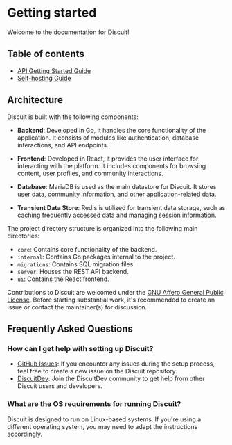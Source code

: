 # Getting started

Welcome to the documentation for Discuit!

## Table of contents

- [API Getting Started Guide](/api/getting-started)
- [Self-hosting Guide](/self-hosting)

## Architecture

Discuit is built with the following components:

- **Backend**: Developed in Go, it handles the core functionality of the application. It consists of modules like authentication, database interactions, and API endpoints.
  
- **Frontend**: Developed in React, it provides the user interface for interacting with the platform. It includes components for browsing content, user profiles, and community interactions.
  
- **Database**: MariaDB is used as the main datastore for Discuit. It stores user data, community information, and other application-related data.
  
- **Transient Data Store**: Redis is utilized for transient data storage, such as caching frequently accessed data and managing session information.

The project directory structure is organized into the following main directories:

- `core`: Contains core functionality of the backend.
- `internal`: Contains Go packages internal to the project.
- `migrations`: Contains SQL migration files.
- `server`: Houses the REST API backend.
- `ui`: Contains the React frontend.

Contributions to Discuit are welcomed under the [GNU Affero General Public License](https://github.com/discuitnet/discuit?tab=AGPL-3.0-1-ov-file). Before starting substantial work, it's recommended to create an issue or contact the maintainer(s) for discussion.

## Frequently Asked Questions

### How can I get help with setting up Discuit?

- [GitHub Issues](https://github.com/discuitnet/discuit/issues): If you encounter any issues during the setup process, feel free to create a new issue on the Discuit repository.
- [DiscuitDev](https://discuit.net/DiscuitDev): Join the DiscuitDev community to get help from other Discuit users and developers.

### What are the OS requirements for running Discuit?

Discuit is designed to run on Linux-based systems. If you're using a different operating system, you may need to adapt the instructions accordingly.
